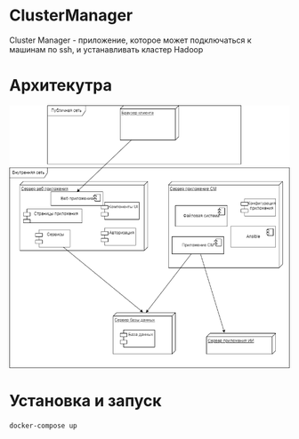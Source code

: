 # ClusterManager

Cluster Manager - приложение, которое может подключаться к машинам по ssh, и устанавливать кластер Hadoop

# Архитекутра

![img.png](spec/img.png)

# Установка и запуск

```commandline
docker-compose up
```